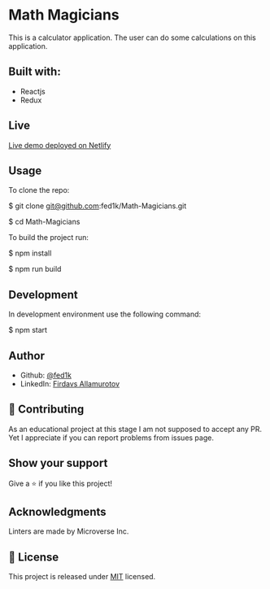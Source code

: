 # Math Magicians
This is a calculator application. The user can do some calculations on this application.

## Built with:
 * Reactjs
 * Redux

## Live 
[Live demo deployed on Netlify](https://mymath-magicians.netlify.app/)

## Usage
To clone the repo:

$ git clone git@github.com:fed1k/Math-Magicians.git

$ cd Math-Magicians


To build the project run:

$ npm install

$ npm run build

## Development

In development environment use the following command:

$ npm start

## Author
* Github: [@fed1k](https://github.com/fed1k)
* LinkedIn: [Firdavs Allamurotov](https://www.linkedin.com/in/firdavs-allamurotov-12b60a226/)

## 🤝 Contributing
As an educational project at this stage I am not supposed to accept any PR. Yet I appreciate if you can report problems from issues page.

## Show your support
Give a ⭐️ if you like this project!

## Acknowledgments
Linters are made by Microverse Inc.

## 📝 License
This project is released under [MIT](MIT) licensed.
